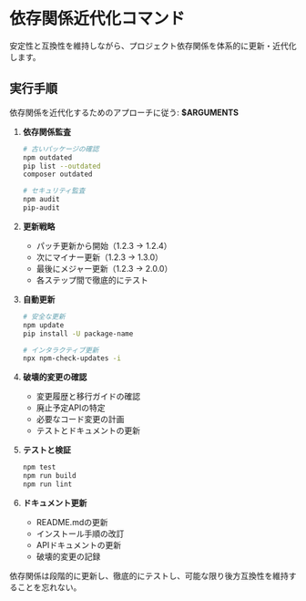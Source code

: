 # 依存関係近代化コマンド

安定性と互換性を維持しながら、プロジェクト依存関係を体系的に更新・近代化します。

## 実行手順

依存関係を近代化するためのアプローチに従う: **$ARGUMENTS**

1. **依存関係監査**
   ```bash
   # 古いパッケージの確認
   npm outdated
   pip list --outdated
   composer outdated
   
   # セキュリティ監査
   npm audit
   pip-audit
   ```

2. **更新戦略**
   - パッチ更新から開始（1.2.3 → 1.2.4）
   - 次にマイナー更新（1.2.3 → 1.3.0）
   - 最後にメジャー更新（1.2.3 → 2.0.0）
   - 各ステップ間で徹底的にテスト

3. **自動更新**
   ```bash
   # 安全な更新
   npm update
   pip install -U package-name
   
   # インタラクティブ更新
   npx npm-check-updates -i
   ```

4. **破壊的変更の確認**
   - 変更履歴と移行ガイドの確認
   - 廃止予定APIの特定
   - 必要なコード変更の計画
   - テストとドキュメントの更新

5. **テストと検証**
   ```bash
   npm test
   npm run build
   npm run lint
   ```

6. **ドキュメント更新**
   - README.mdの更新
   - インストール手順の改訂
   - APIドキュメントの更新
   - 破壊的変更の記録

依存関係は段階的に更新し、徹底的にテストし、可能な限り後方互換性を維持することを忘れない。